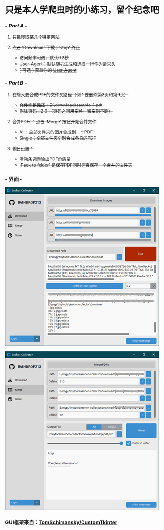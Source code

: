 
# **只是本人学爬虫时的小练习，留个纪念吧**

### ***~~- Part A -~~***

1. ~~只能爬取某几个特定网站~~

2. ~~点击 'Download' 下载；'stop' 终止~~
    - ~~访问频率可调，默认0.2秒~~
    - ~~User-Agent：默认随机生成和选取一行作为请求头~~
    - ~~[ 可选 ] 获取你的 [User-Agent](https://httpbin.org/user-agent)~~

### ***~~- Part B -~~***

1. ~~在输入要合成PDF的文件夹路径（例：要删除第2页和第9页）~~
    - ~~文件完整路径：E:\download\sample-1.pdf~~
    - ~~删除页码：2 9  （页码之间用空格。留空则不删）~~

2. ~~合并PDFs：点击 'Merge' 按钮开始合并文件~~
    - ~~All：全部文件夹的图片合成到一个PDF~~
    - ~~Single：全部文件夹分别合成各自的PDF~~

3. ~~输出设置：~~
    - ~~滑动条调整输出PDF的质量~~
    - ~~'Pack to folder' 是保存PDF同时是否保存一个合并的文件夹~~

### **- 界面 -**
![tips](https://raw.githubusercontent.com/raindrop213/erohon-collector/main/resources/image/preview1.jpg)

![tips](https://raw.githubusercontent.com/raindrop213/erohon-collector/main/resources/image/preview2.jpg) 


### GUI框架来自：[TomSchimansky/CustomTkinter](https://github.com/TomSchimansky/CustomTkinter)